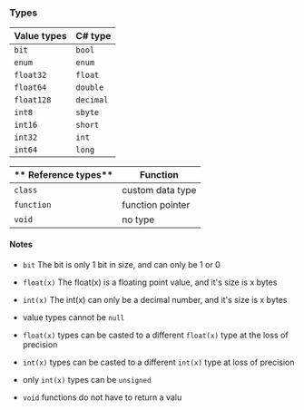 ### Types
**Value types** | **C# type**
--------------- | ------------
```bit```		| ```bool```
```enum```		| ```enum```
```float32```	| ```float```
```float64```	| ```double```
```float128```	| ```decimal```
```int8```		| ```sbyte```
```int16```		| ```short```
```int32```		| ```int```
```int64```		| ```long```

** Reference types** | **Function**
-------------------- | ------------
```class```			 | custom data type
```function```		 | function pointer
```void```			 | no type

#### Notes
- ```bit```			The bit is only 1 bit in size, and can only be 1 or 0
- ```float(x)```	The float(x) is a floating point value, and it's size is x bytes
- ```int(x)```		The int(x) can only be a decimal number, and it's size is x bytes

- value types cannot be ```null```
- ```float(x)``` types can be casted to a different ```float(x)``` type at the loss of precision
- ```int(x)``` types can be casted to a different ```int(x)``` type at loss of precision
- only ```int(x)``` types can be ```unsigned```
- ```void``` functions do not have to return a valu